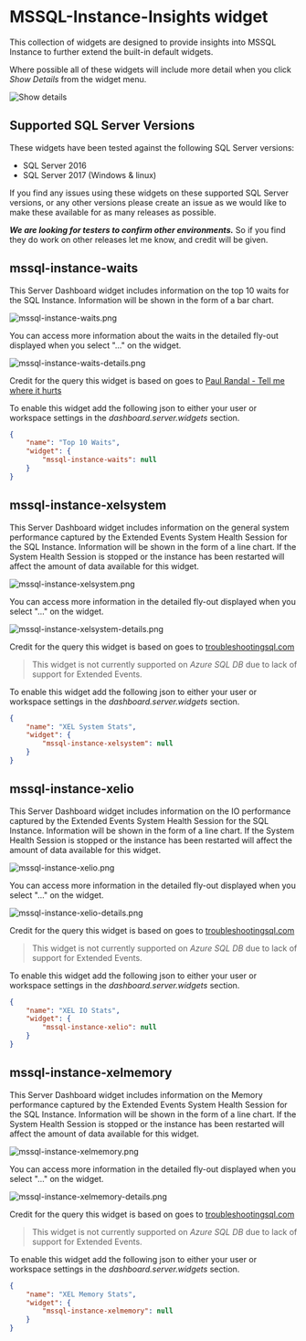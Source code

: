 # MSSQL-Instance-Insights widget

This collection of widgets are designed to provide insights into MSSQL Instance to further extend the built-in default widgets.

Where possible all of these widgets will include more detail when you click *_Show Details_* from the widget menu.

![Show details](../docs/images/show-detail.png)

## Supported SQL Server Versions

These widgets have been tested against the following SQL Server versions:

* SQL Server 2016
* SQL Server 2017 (Windows & linux)

If you find any issues using these widgets on these supported SQL Server versions, or any other versions please create an issue as we would like to make these available for as many releases as possible.

***We are looking for testers to confirm other environments.*** So if you find they do work on other releases let me know, and credit will be given.

## mssql-instance-waits

This Server Dashboard widget includes information on the top 10 waits for the SQL Instance. Information will be shown in the form of a bar chart.

![mssql-instance-waits.png](../docs/images/mssql-instance-insights/mssql-instance-waits.png)

You can access more information about the waits in the detailed fly-out displayed when you select "..." on the widget.

![mssql-instance-waits-details.png](../docs/images/mssql-instance-insights/mssql-instance-waits-details.png)

Credit for the query this widget is based on goes to [Paul Randal - Tell me where it hurts](https://www.sqlskills.com/blogs/paul/wait-statistics-or-please-tell-me-where-it-hurts/)

To enable this widget add the following json to either your user or workspace settings in the *dashboard.server.widgets* section.

```json
{
    "name": "Top 10 Waits",
    "widget": {
        "mssql-instance-waits": null
    }
}
```

## mssql-instance-xelsystem

This Server Dashboard widget includes information on the general system performance captured by the Extended Events System Health Session for the SQL Instance. Information will be shown in the form of a line chart. If the System Health Session is stopped or the instance has been restarted will affect the amount of data available for this widget.

![mssql-instance-xelsystem.png](../docs/images/mssql-instance-insights/mssql-instance-xelsystem.png)

You can access more information in the detailed fly-out displayed when you select "..." on the widget.

![mssql-instance-xelsystem-details.png](../docs/images/mssql-instance-insights/mssql-instance-xelsystem-details.png)

Credit for the query this widget is based on goes to [troubleshootingsql.com](https://troubleshootingsql.com/2013/08/02/powerview-and-system-health-session-system/)

> This widget is not currently supported on *_Azure SQL DB_* due to lack of support for Extended Events.

To enable this widget add the following json to either your user or workspace settings in the *dashboard.server.widgets* section.

```json
{
    "name": "XEL System Stats",
    "widget": {
        "mssql-instance-xelsystem": null
    }
}
```

## mssql-instance-xelio

This Server Dashboard widget includes information on the IO performance captured by the Extended Events System Health Session for the SQL Instance. Information will be shown in the form of a line chart. If the System Health Session is stopped or the instance has been restarted will affect the amount of data available for this widget.

![mssql-instance-xelio.png](../docs/images/mssql-instance-insights/mssql-instance-xelio.png)

You can access more information in the detailed fly-out displayed when you select "..." on the widget.

![mssql-instance-xelio-details.png](../docs/images/mssql-instance-insights/mssql-instance-xelio-details.png)

Credit for the query this widget is based on goes to [troubleshootingsql.com](https://troubleshootingsql.com/2013/07/25/powerview-and-system-health-session-io-health/)

> This widget is not currently supported on *_Azure SQL DB_* due to lack of support for Extended Events.

To enable this widget add the following json to either your user or workspace settings in the *dashboard.server.widgets* section.

```json
{
    "name": "XEL IO Stats",
    "widget": {
        "mssql-instance-xelio": null
    }
}
```

## mssql-instance-xelmemory

This Server Dashboard widget includes information on the Memory performance captured by the Extended Events System Health Session for the SQL Instance. Information will be shown in the form of a line chart. If the System Health Session is stopped or the instance has been restarted will affect the amount of data available for this widget.

![mssql-instance-xelmemory.png](../docs/images/mssql-instance-insights/mssql-instance-xelmemory.png)

You can access more information in the detailed fly-out displayed when you select "..." on the widget.

![mssql-instance-xelmemory-details.png](../docs/images/mssql-instance-insights/mssql-instance-xelmemory-details.png)

Credit for the query this widget is based on goes to [troubleshootingsql.com](https://troubleshootingsql.com/2013/07/19/powerview-and-system-health-sessionsql-memory-health/)

> This widget is not currently supported on *_Azure SQL DB_* due to lack of support for Extended Events.

To enable this widget add the following json to either your user or workspace settings in the *dashboard.server.widgets* section.

```json
{
    "name": "XEL Memory Stats",
    "widget": {
        "mssql-instance-xelmemory": null
    }
}
```